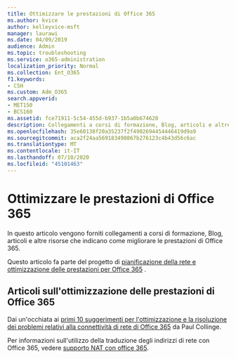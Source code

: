 ```yaml
---
title: Ottimizzare le prestazioni di Office 365
ms.author: kvice
author: kelleyvice-msft
manager: laurawi
ms.date: 04/09/2019
audience: Admin
ms.topic: troubleshooting
ms.service: o365-administration
localization_priority: Normal
ms.collection: Ent_O365
f1.keywords:
- CSH
ms.custom: Adm_O365
search.appverid:
- MET150
- BCS160
ms.assetid: fce71911-5c54-455d-b937-1b5a0b674620
description: Collegamenti a corsi di formazione, Blog, articoli e altre risorse che indicano come migliorare le prestazioni di Office 365.
ms.openlocfilehash: 35e60138f20a35237f2f4902694454446419d9a9
ms.sourcegitcommit: aca2f24aa569183490867b276123c4b43d56c6ac
ms.translationtype: MT
ms.contentlocale: it-IT
ms.lasthandoff: 07/10/2020
ms.locfileid: "45101463"
---
```

# <a name="tune-office-365-performance"></a>Ottimizzare le prestazioni di Office 365

In questo articolo vengono forniti collegamenti a corsi di formazione, Blog, articoli e altre risorse che indicano come migliorare le prestazioni di Office 365.
  
Questo articolo fa parte del progetto di [pianificazione della rete e ottimizzazione delle prestazioni per Office 365](https://aka.ms/tune) .
   
## <a name="articles-about-fine-tuning-office-365-performance"></a>Articoli sull'ottimizzazione delle prestazioni di Office 365

Dai un'occhiata ai [primi 10 suggerimenti per l'ottimizzazione e la risoluzione dei problemi relativi alla connettività di rete di Office 365](https://blogs.technet.microsoft.com/onthewire/2014/06/18/top-10-tips-for-optimising-troubleshooting-your-office-365-network-connectivity/) da Paul Collinge. 
  
Per informazioni sull'utilizzo della traduzione degli indirizzi di rete con Office 365, vedere [supporto NAT con office 365](nat-support-with-office-365.md).
  

